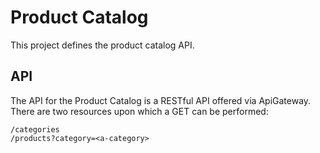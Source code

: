 # Product Catalog

This project defines the product catalog API.

## API

The API for the Product Catalog is a RESTful API offered via ApiGateway.  There are two resources upon which a GET can be performed:
```
/categories
/products?category=<a-category>
```
